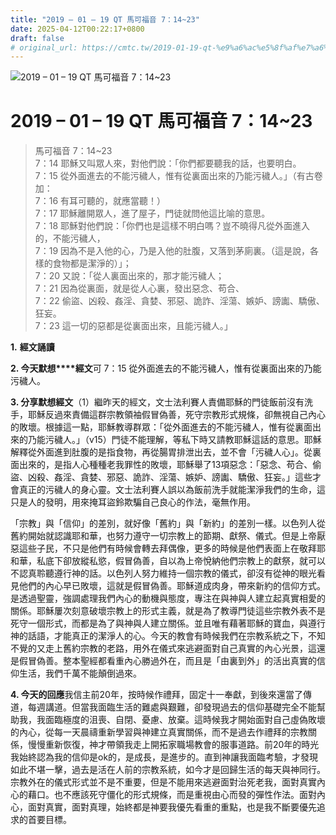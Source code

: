 ```yaml
---
title: "2019 – 01 – 19 QT 馬可福音 7：14~23"
date: 2025-04-12T00:22:17+0800
draft: false
# original_url: https://cmtc.tw/2019-01-19-qt-%e9%a6%ac%e5%8f%af%e7%a6%8f%e9%9f%b3-7%ef%bc%9a1423
---
```


![2019 – 01 – 19 QT 馬可福音 7：14\~23](/images/qt.jpg   "2019 – 01 – 19 QT 馬可福音 7：14\~23")

# 2019 – 01 – 19 QT 馬可福音 7：14\~23

> 馬可福音 7：14\~23  
> 7：14 耶穌又叫眾人來，對他們說：「你們都要聽我的話，也要明白。  
> 7：15 從外面進去的不能污穢人，惟有從裏面出來的乃能污穢人。」（有古卷加：  
> 7：16 有耳可聽的，就應當聽！）  
> 7：17 耶穌離開眾人，進了屋子，門徒就問他這比喻的意思。  
> 7：18 耶穌對他們說：「你們也是這樣不明白嗎？豈不曉得凡從外面進入的，不能污穢人，  
> 7：19 因為不是入他的心，乃是入他的肚腹，又落到茅廁裏。（這是說，各樣的食物都是潔淨的）」；  
> 7：20 又說：「從人裏面出來的，那才能污穢人；  
> 7：21 因為從裏面，就是從人心裏，發出惡念、苟合、  
> 7：22 偷盜、凶殺、姦淫、貪婪、邪惡、詭詐、淫蕩、嫉妒、謗讟、驕傲、狂妄。  
> 7：23 這一切的惡都是從裏面出來，且能污穢人。」

**1.** **經文誦讀**

**2. 今天默想****經文**可 7：15 從外面進去的不能污穢人，惟有從裏面出來的乃能污穢人。

**3. 分享默想經文**（1）繼昨天的經文，文士法利賽人責備耶穌的門徒飯前沒有洗手，耶穌反過來責備這群宗教領袖假冒偽善，死守宗教形式規條，卻無視自己內心的敗壞。根據這一點，耶穌教導群眾：「從外面進去的不能污穢人，惟有從裏面出來的乃能污穢人。」（v15）門徒不能理解，等私下時又請教耶穌這話的意思。耶穌解釋從外面進到肚腹的是指食物，再從腸胃排泄出去，並不會「污穢人心」。從裏面出來的，是指人心種種老我罪性的敗壞，耶穌舉了13項惡念：「惡念、苟合、偷盜、凶殺、姦淫、貪婪、邪惡、詭詐、淫蕩、嫉妒、謗讟、驕傲、狂妄。」這些才會真正的污穢人的身心靈。文士法利賽人誤以為飯前洗手就能潔淨我們的生命，這只是人的發明，用來掩耳盜鈴欺騙自己良心的作法，毫無作用。

「宗教」與「信仰」的差別，就好像「舊約」與「新約」的差別一樣。以色列人從舊約開始就認識耶和華，也努力遵守一切宗教上的節期、獻祭、儀式。但是上帝厭惡這些子民，不只是他們有時候會轉去拜偶像，更多的時候是他們表面上在敬拜耶和華，私底下卻放縱私慾，假冒偽善，自以為上帝悅納他們宗教上的獻祭，就可以不認真聆聽遵行神的話。以色列人努力維持一個宗教的儀式，卻沒有從神的眼光看見他們的內心早已敗壞，這就是假冒偽善。耶穌道成肉身，帶來新約的信仰方式。是透過聖靈，強調處理我們內心的動機與態度，專注在與神與人建立起真實相愛的關係。耶穌屢次刻意破壞宗教上的形式主義，就是為了教導門徒這些宗教外表不是死守一個形式，而都是為了與神與人建立關係。並且唯有藉著耶穌的寶血，與遵行神的話語，才能真正的潔淨人的心。今天的教會有時候我們在宗教系統之下，不知不覺的又走上舊約宗教的老路，用外在儀式來逃避面對自己真實的內心光景，這還是假冒偽善。整本聖經都看重內心勝過外在，而且是「由裏到外」的活出真實的信仰生活，我們千萬不能顛倒過來。

**4. 今天的回應**我信主前20年，按時候作禮拜，固定十一奉獻，到後來還當了傳道，每週講道。但當我面臨生活的難處與艱難，卻發現過去的信仰基礎完全不能幫助我，我面臨極度的沮喪、自閉、憂慮、放棄。這時候我才開始面對自己虛偽敗壞的內心，從每一天晨禱重新學習與神建立真實關係，而不是過去作禮拜的宗教關係，慢慢重新恢復，神才帶領我走上開拓家職場教會的服事道路。前20年的時光我始終認為我的信仰是ok的，是成長，是進步的。直到神讓我面臨考驗，才發現如此不堪一擊，過去是活在人前的宗教系統，如今才是回歸生活的每天與神同行。宗教外在的儀式形式並不是不重要，但是不能用來逃避面對治死老我，面對真實內心的藉口。也不應該死守僵化的形式規條，而是重視由心而發的彈性作法。面對內心，面對真實，面對真理，始終都是神要我優先看重的重點，也是我不斷要優先追求的首要目標。